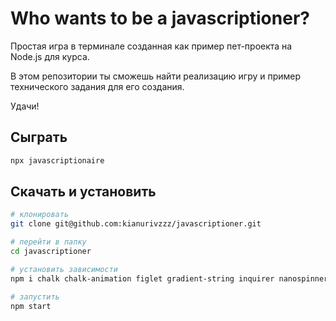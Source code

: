 # Who wants to be a javascriptioner?

Простая игра в терминале созданная как пример пет-проекта на Node.js для курса.

В этом репозитории ты сможешь найти реализацию игру и пример технического задания для его создания.

Удачи!

## Сыграть
```bash
npx javascriptionaire
```

## Скачать и установить
``` bash
# клонировать
git clone git@github.com:kianurivzzz/javascriptioner.git
```
```bash
# перейти в папку
cd javascriptioner
```
```bash
# установить зависимости
npm i chalk chalk-animation figlet gradient-string inquirer nanospinner
```
```bash
# запустить
npm start
```
